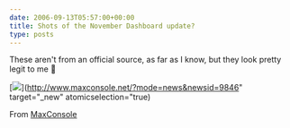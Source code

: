 ```yaml
---
date: 2006-09-13T05:57:00+00:00
title: Shots of the November Dashboard update?
type: posts
---
```

These aren't from an official source, as far as I know, but they look pretty legit to me 🙂

[<img src="http://www.maxconsole.net/content_img/mc_360fall_excla.jpg" />](http://www.maxconsole.net/?mode=news&newsid=9846" target="_new" atomicselection="true)



From [MaxConsole](http://www.maxconsole.net/?mode=news&newsid=9846)
